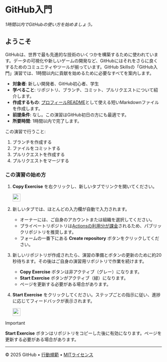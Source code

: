 # GitHub入門

_1時間以内でGitHubの使い方を始めましょう。_

## ようこそ

GitHubは、世界で最も先進的な技術のいくつかを構築するために使われています。データの可視化や新しいゲームの開発など、GitHubにはそれをさらに良くするためのコミュニティやツールが揃っています。GitHub Skillsの「GitHub入門」演習では、1時間以内に貢献を始めるために必要なすべてを案内します。

- **対象者**: 新しい開発者、GitHub初心者、学生
- **学べること**: リポジトリ、ブランチ、コミット、プルリクエストについて紹介します。
- **作成するもの**: [プロフィールREADME](https://docs.github.chttps://github.com/sdlc-dev-001/skills-introduction-to-github/account-and-profile/setting-up-and-managing-your-github-profile/customizing-your-profile/managing-your-profile-readme)として使える短いMarkdownファイルを作成します。
- **前提条件**: なし。この演習はGitHub初日の方にも最適です。
- **所要時間**: 1時間以内で完了します。

この演習で行うこと:

1. ブランチを作成する
2. ファイルをコミットする
3. プルリクエストを作成する
4. プルリクエストをマージする

### この演習の始め方

1. **Copy Exercise** を右クリックし、新しいタブでリンクを開いてください。

   <a id="copy-exercise">
      <img src="https://img.shields.io/badge/📠_Copy_Exercise-AAA" height="25pt"/>
   </a>

2. 新しいタブでは、ほとんどの入力欄が自動で入力されます。
   - オーナーには、ご自身のアカウントまたは組織を選択してください。
   - プライベートリポジトリは[Actionsの利用分が課金](https://docs.github.chttps://github.com/yutaka-art/skills-introduction-to-github2/billing/managing-billing-for-github-actions/about-billing-for-github-actions)されるため、パブリックリポジトリを推奨します。
   - フォームの一番下にある **Create repository** ボタンをクリックしてください。

3. 新しいリポジトリが作成されたら、演習の準備とボタンの更新のために約20秒待ちます。その後はご自身の演習用リポジトリで作業を続けます。
   - **Copy Exercise** ボタンは非アクティブ（グレー）になります。
   - **Start Exercise** ボタンがアクティブ（緑）になります。
   - ページを更新する必要がある場合があります。

4. **Start Exercise** をクリックしてください。ステップごとの指示に従い、進捗に応じてフィードバックが表示されます。

   <a id="start-exercise" href="https://github.com/sdlc-dev-001/skills-introduction-to-github/issues/1" href="https://github.com/yutaka-art/skills-introduction-to-github2/issues/1">
      <img src="https://img.shields.io/badge/🚀_Start_Exercise-008000" height="25pt"/>
   </a>

> [!IMPORTANT]
> **Start Exercise** ボタンはリポジトリをコピーした後に有効になります。ページを更新する必要がある場合があります。

---

&copy; 2025 GitHub &bull; [行動規範](https://www.contributor-covenant.org/version/2/1/code_of_conduct/code_of_conduct.md) &bull; [MITライセンス](https://gh.io/mit)